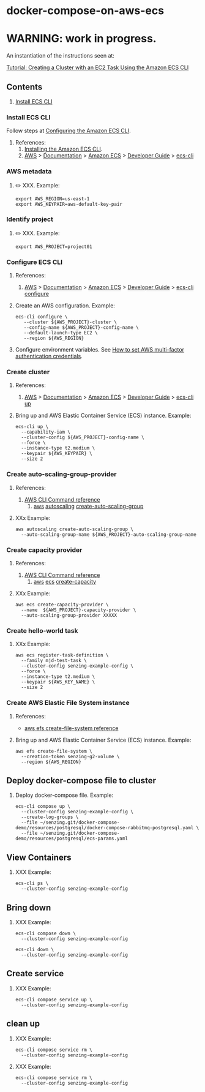 # docker-compose-on-aws-ecs

# WARNING: work in progress.

An instantiation of the instructions seen at:

[Tutorial: Creating a Cluster with an EC2 Task Using the Amazon ECS CLI](https://docs.aws.amazon.com/AmazonECS/latest/developerguide/ecs-cli-tutorial-ec2.html)

## Contents

1. [Install ECS CLI](#install-ecs-cli)

### Install ECS CLI

Follow steps at
[Configuring the Amazon ECS CLI](https://docs.aws.amazon.com/AmazonECS/latest/developerguide/ECS_CLI_installation.html).

1. References:
    1. [Installing the Amazon ECS CLI](https://docs.aws.amazon.com/AmazonECS/latest/developerguide/ECS_CLI_installation.html).
    1. [AWS](https://aws.amazon.com/)
       &gt; [Documentation](https://docs.aws.amazon.com/index.html)
       &gt; [Amazon ECS](https://docs.aws.amazon.com/ecs/index.html)
       &gt; [Developer Guide](https://docs.aws.amazon.com/AmazonECS/latest/developerguide/Welcome.html)
       &gt; [ecs-cli](https://docs.aws.amazon.com/AmazonECS/latest/developerguide/cmd-ecs-cli.html)

### AWS metadata

1. :pencil2: XXX.
   Example:

    ```console
    export AWS_REGION=us-east-1
    export AWS_KEYPAIR=aws-default-key-pair

    ```

### Identify project

1. :pencil2: XXX.
   Example:

    ```console
    export AWS_PROJECT=project01
    ```

### Configure ECS CLI

1. References:
    1. [AWS](https://aws.amazon.com/)
       &gt; [Documentation](https://docs.aws.amazon.com/index.html)
       &gt; [Amazon ECS](https://docs.aws.amazon.com/ecs/index.html)
       &gt; [Developer Guide](https://docs.aws.amazon.com/AmazonECS/latest/developerguide/Welcome.html)
       &gt; [ecs-cli configure](https://docs.aws.amazon.com/AmazonECS/latest/developerguide/cmd-ecs-cli-configure.html)

1. Create an AWS configuration.
   Example:

    ```console
    ecs-cli configure \
       --cluster ${AWS_PROJECT}-cluster \
       --config-name ${AWS_PROJECT}-config-name \
       --default-launch-type EC2 \
       --region ${AWS_REGION}
    ```

1. Configure environment variables.
   See [How to set AWS multi-factor authentication credentials](../../HOWTO/set-aws-mfa-credentials.md).


### Create cluster

1. References:
    1. [AWS](https://aws.amazon.com/)
       &gt; [Documentation](https://docs.aws.amazon.com/index.html)
       &gt; [Amazon ECS](https://docs.aws.amazon.com/ecs/index.html)
       &gt; [Developer Guide](https://docs.aws.amazon.com/AmazonECS/latest/developerguide/Welcome.html)
       &gt; [ecs-cli up](https://docs.aws.amazon.com/AmazonECS/latest/developerguide/cmd-ecs-cli-up.html)


1. Bring up and AWS Elastic Container Service (ECS) instance.
   Example:

    ```console
    ecs-cli up \
      --capability-iam \
      --cluster-config ${AWS_PROJECT}-config-name \
      --force \
      --instance-type t2.medium \
      --keypair ${AWS_KEYPAIR} \
      --size 2
    ```


### Create auto-scaling-group-provider

1. References:
    1. [AWS CLI Command reference](https://docs.aws.amazon.com/cli/latest/index.html)
        1. [aws](https://docs.aws.amazon.com/cli/latest/reference/index.html#cli-aws)
           [autoscaling](https://docs.aws.amazon.com/cli/latest/reference/autoscaling/index.html#cli-aws-autoscaling)
           [create-auto-scaling-group](https://docs.aws.amazon.com/cli/latest/reference/autoscaling/create-auto-scaling-group.html)

1. XXx
   Example:

    ```console
    aws autoscaling create-auto-scaling-group \
      --auto-scaling-group-name ${AWS_PROJECT}-auto-scaling-group-name
    ```

### Create capacity provider

1. References:
    1. [AWS CLI Command reference](https://docs.aws.amazon.com/cli/latest/index.html)
        1. [aws](https://docs.aws.amazon.com/cli/latest/reference/index.html#cli-aws)
           [ecs](create-capacity-provider)
           [create-capacity](https://docs.aws.amazon.com/cli/latest/reference/ecs/create-capacity-provider.html)

1. XXx
   Example:

    ```console
    aws ecs create-capacity-provider \
      --name  ${AWS_PROJECT}-capacity-provider \
      --auto-scaling-group-provider XXXXX
    ```

### Create hello-world task

1. XXx
   Example:

    ```console
    aws ecs register-task-definition \
      --family mjd-test-task \
      --cluster-config senzing-example-config \
      --force \
      --instance-type t2.medium \
      --keypair ${AWS_KEY_NAME} \
      --size 2
    ```

### Create AWS Elastic File System instance

1. References:

    - [aws efs create-file-system reference](https://docs.aws.amazon.com/cli/latest/reference/efs/create-file-system.html)


1. Bring up and AWS Elastic Container Service (ECS) instance.
   Example:

    ```console
    aws efs create-file-system \
      --creation-token senzing-g2-volume \
      --region ${AWS_REGION}
    ```

## Deploy docker-compose file to cluster

1. Deploy docker-compose file.
   Example:

    ```console
    ecs-cli compose up \
      --cluster-config senzing-example-config \
      --create-log-groups \
      --file ~/senzing.git/docker-compose-demo/resources/postgresql/docker-compose-rabbitmq-postgresql.yaml \
      --file ~/senzing.git/docker-compose-demo/resources/postgresql/ecs-params.yaml
    ```

## View Containers

1. XXX
   Example:

    ```console
    ecs-cli ps \
      --cluster-config senzing-example-config
    ```

## Bring down

1. XXX
   Example:

    ```console
    ecs-cli compose down \
      --cluster-config senzing-example-config
    ```

    ```console
    ecs-cli down \
      --cluster-config senzing-example-config
    ```

## Create service

1. XXX
   Example:

    ```console
    ecs-cli compose service up \
      --cluster-config senzing-example-config
    ```


## clean up

1. XXX
   Example:

    ```console
    ecs-cli compose service rm \
      --cluster-config senzing-example-config
    ```

1. XXX
   Example:

    ```console
    ecs-cli compose service rm \
      --cluster-config senzing-example-config
    ```
